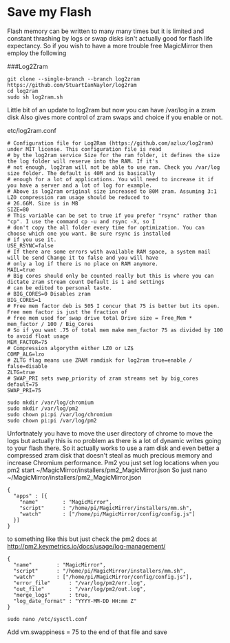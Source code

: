 # Save my Flash
Flash memory can be written to many many times but it is limited and constant thrashing by logs or swap disks isn't actually good for flash life expectancy.
So if you wish to have a more trouble free MagicMirror then employ the following

###Log2Zram
```
git clone --single-branch --branch log2zram https://github.com/StuartIanNaylor/log2ram
cd log2ram
sudo sh log2ram.sh
```
Little bit of an update to log2ram but now you can have /var/log in a zram disk
Also gives more control of zram swaps and choice if you enable or not.

etc/log2ram.conf
```
# Configuration file for Log2Ram (https://github.com/azlux/log2ram) under MIT license. This configuration file is read 
# by the log2ram service Size for the ram folder, it defines the size the log folder will reserve into the RAM. If it's 
# not enough, log2ram will not be able to use ram. Check you /var/log size folder. The default is 40M and is basically 
# enough for a lot of applications. You will need to increase it if you have a server and a lot of log for example. 
# Above is log2ram original size increased to 80M zram. Assuming 3:1 LZO compression ram usage should be reduced to 
# 26.66M. Size is in MB
SIZE=80
# This variable can be set to true if you prefer "rsync" rather than "cp". I use the command cp -u and rsync -X, so I 
# don't copy the all folder every time for optimization. You can choose which one you want. Be sure rsync is installed 
# if you use it.
USE_RSYNC=false
# If there are some errors with available RAM space, a system mail will be send Change it to false and you will have 
# only a log if there is no place on RAM anymore.
MAIL=true
# Big cores should only be counted really but this is where you can dictate zram stream count Default is 1 and settings 
# can be edited to personal taste.
# BIG_CORES=0 Disables zram
BIG_CORES=1
# Free mem factor deb is 505 I concur that 75 is better but its open. Free mem factor is just the fraction of 
# free mem used for swap drive total Drive size = Free_Mem * mem_factor / 100 / Big_Cores
# So if you want .75 of total mem make mem_factor 75 as divided by 100 to avoid float usage
MEM_FACTOR=75
# Compression algorythm either LZ0 or LZ$
COMP_ALG=lzo
# ZLTG flag means use ZRAM ramdisk for log2ram true=enable / false=disable
ZLTG=true
# SWAP_PRI sets swap_priority of zram streams set by big_cores default=75
SWAP_PRI=75
```
```
sudo mkdir /var/log/chromium
sudo mkdir /var/log/pm2
sudo chown pi:pi /var/log/chromium
sudo chown pi:pi /var/log/pm2
```
Unfortnately you have to move the user directory of chrome to move the logs but actually this is no problem as there is a lot of dynamic writes going to your flash there.
So it actually works to use a ram disk and even better a compressed zram disk that doesn't steal as much precious memory and increase Chromium performance.
Pm2 you just set log locations when you pm2 start ~/MagicMirror/installers/pm2_MagicMirror.json
So just nano ~/MagicMirror/installers/pm2_MagicMirror.json
```
{
  "apps" : [{
    "name"        : "MagicMirror",
    "script"      : "/home/pi/MagicMirror/installers/mm.sh",
    "watch"       : ["/home/pi/MagicMirror/config/config.js"]
  }]
}
```
to something like this but just check the pm2 docs at http://pm2.keymetrics.io/docs/usage/log-management/
```
{
  "name"        : "MagicMirror",
  "script"      : "/home/pi/MagicMirror/installers/mm.sh",
  "watch"       : ["/home/pi/MagicMirror/config/config.js"],
  "error_file"      : "/var/log/pm2/err.log",
  "out_file"        : "/var/log/pm2/out.log",
  "merge_logs"      : true,
  "log_date_format" : "YYYY-MM-DD HH:mm Z"
}
```
```
sudo nano /etc/sysctl.conf
```
Add vm.swappiness = 75 to the end of that file and save
